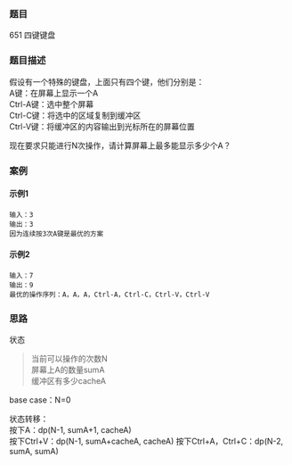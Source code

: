 ### 题目

651 四键键盘

### 题目描述

假设有一个特殊的键盘，上面只有四个键，他们分别是：  
A键：在屏幕上显示一个A  
Ctrl-A键：选中整个屏幕  
Ctrl-C键：将选中的区域复制到缓冲区  
Ctrl-V键：将缓冲区的内容输出到光标所在的屏幕位置

现在要求只能进行N次操作，请计算屏幕上最多能显示多少个A？

### 案例

#### 示例1

```golang
输入：3
输出：3
因为连续按3次A键是最优的方案
```

#### 示例2

```golang
输入：7
输出：9
最优的操作序列：A，A，A，Ctrl-A，Ctrl-C，Ctrl-V，Ctrl-V
```

### 思路

状态
>当前可以操作的次数N  
>屏幕上A的数量sumA  
>缓冲区有多少cacheA

base case：N=0

状态转移：  
按下A：dp(N-1, sumA+1, cacheA)  
按下Ctrl+V：dp(N-1, sumA+cacheA, cacheA)
按下Ctrl+A，Ctrl+C：dp(N-2, sumA, sumA)  
